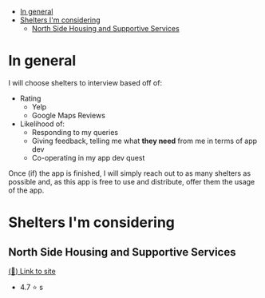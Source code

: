 <!-- TOC depthFrom:1 depthTo:6 withLinks:1 updateOnSave:1 orderedList:0 -->

- [In general](#in-general)
- [Shelters I'm considering](#shelters-im-considering)
	- [North Side Housing and Supportive Services](#north-side-housing-and-supportive-services)

<!-- /TOC -->

# In general
I will choose shelters to interview based off of:

- Rating
  - Yelp
  - Google Maps Reviews
- Likelihood of:
  - Responding to my queries
  - Giving feedback, telling me what **they need** from me in terms of app dev
  - Co-operating in my app dev quest

Once (if) the app is finished, I will simply reach out to as many shelters as
possible and, as this app is free to use and distribute, offer them the usage of
the app.


# Shelters I'm considering

## North Side Housing and Supportive Services
[(:link:) Link to site](http://www.northsidehousing.org/)
- 4.7 :star: s
